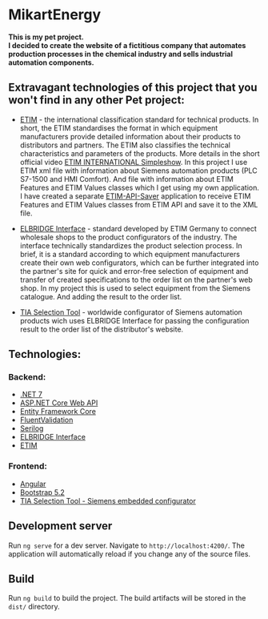 # MikartEnergy

**This is my pet project.  
I decided to create the website of a fictitious company that automates production processes in the chemical industry and sells industrial automation components.**


## Extravagant technologies of this project that you won't find in any other Pet project:

- [ETIM](https://www.etim-international.com/) - the international classification standard for technical products. 
In short, the ETIM standardises the format in which equipment manufacturers provide detailed information about their products to distributors and partners. The ETIM also classifies the technical characteristics and parameters of the products. More details in the short official video [ETIM INTERNATIONAL Simpleshow](https://youtu.be/I1lp5QtDL5g?si=b8BfXdoHEKjjznqD).
In this project I use ETIM xml file with information about Siemens automation products (PLC S7-1500 and HMI Comfort). And file with information about ETIM Features and ETIM Values classes which I get using my own application. I have created a separate [ETIM-API-Saver](https://github.com/OleksiiPrykhodko/ETIM-API-Saver) application to receive ETIM Features and ETIM Values classes from ETIM API and save it to the XML file.

- [ELBRIDGE Interface](https://www.itek.de/en/beratung/standardisierung/elbridge/) - standard developed by ETIM Germany to connect wholesale shops to the product configurators of the industry. The interface technically standardizes the product selection process.
In brief, it is a standard according to which equipment manufacturers create their own web configurators, which can be further integrated into the partner's site for quick and error-free selection of equipment and transfer of created specifications to the order list on the partner's web shop. 
In my project this is used to select equipment from the Siemens catalogue. And adding the result to the order list. 

- [TIA Selection Tool](https://siemens.com/tst) - worldwide configurator of Siemens automation products wich uses ELBRIDGE Interface for passing the configuration result to the order list of the distributor's website.

## Technologies:

### Backend:
  - [.NET 7](https://dotnet.microsoft.com/download)
  - [ASP.NET Core Web API](https://dotnet.microsoft.com/en-us/apps/aspnet/apis)
  - [Entity Framework Core](https://docs.microsoft.com/ef/core)
  - [FluentValidation](https://github.com/JeremySkinner/FluentValidation)
  - [Serilog](https://serilog.net/)
  - [ELBRIDGE Interface](https://www.itek.de/en/beratung/standardisierung/elbridge/)
  - [ETIM](https://etimapi.etim-international.com/)

### Frontend:
- [Angular](https://angular.io/docs)
- [Bootstrap 5.2](https://getbootstrap.com/docs/5.2/getting-started/introduction/)
- [TIA Selection Tool - Siemens embedded configurator](https://www.siemens.com/global/en/products/automation/topic-areas/tia/tia-selection-tool.html)

## Development server

Run `ng serve` for a dev server. Navigate to `http://localhost:4200/`. The application will automatically reload if you change any of the source files.


## Build

Run `ng build` to build the project. The build artifacts will be stored in the `dist/` directory.

